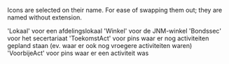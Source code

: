 Icons are selected on their name. For ease of swapping them out; they are named without extension.

'Lokaal' voor een afdelingslokaal
'Winkel' voor de JNM-winkel
'Bondssec' voor het secertariaat
'ToekomstAct' voor pins waar er nog activiteiten gepland staan (ev. waar er ook nog vroegere activiteiten waren)
'VoorbijeAct' voor pins waar er een activiteit was

